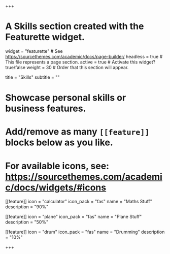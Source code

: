 +++
# A Skills section created with the Featurette widget.
widget = "featurette"  # See https://sourcethemes.com/academic/docs/page-builder/
headless = true  # This file represents a page section.
active = true  # Activate this widget? true/false
weight = 30  # Order that this section will appear.

title = "Skills"
subtitle = ""

# Showcase personal skills or business features.
# 
# Add/remove as many `[[feature]]` blocks below as you like.
# 
# For available icons, see: https://sourcethemes.com/academic/docs/widgets/#icons

[[feature]]
  icon = "calculator"
  icon_pack = "fas"
  name = "Maths Stuff"
  description = "90%"
  
[[feature]]
  icon = "plane"
  icon_pack = "fas"
  name = "Plane Stuff"
  description = "50%"  
  
[[feature]]
  icon = "drum"
  icon_pack = "fas"
  name = "Drumming"
  description = "10%"

+++
